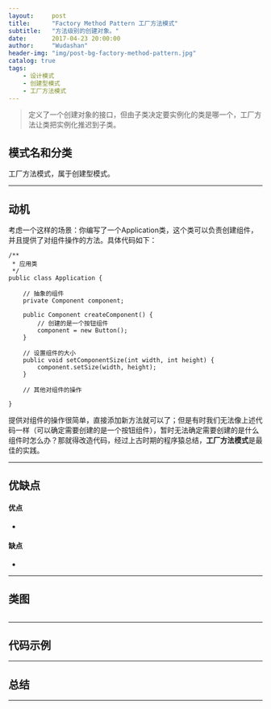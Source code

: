 ```yaml
---
layout:     post
title:      "Factory Method Pattern 工厂方法模式"
subtitle:   "方法级别的创建对象。"
date:       2017-04-23 20:00:00
author:     "Wudashan"
header-img: "img/post-bg-factory-method-pattern.jpg"
catalog: true
tags:
    - 设计模式
    - 创建型模式
    - 工厂方法模式
---
```



> 定义了一个创建对象的接口，但由子类决定要实例化的类是哪一个，工厂方法让类把实例化推迟到子类。

## 模式名和分类
工厂方法模式，属于创建型模式。

---


## 动机
考虑一个这样的场景：你编写了一个Application类，这个类可以负责创建组件，并且提供了对组件操作的方法。具体代码如下：
```
/**
 * 应用类
 */
public class Application {
    
    // 抽象的组件
    private Component component; 
   
    public Component createComponent() {
        // 创建的是一个按钮组件
        component = new Button();
    }
    
    // 设置组件的大小
    public void setComponentSize(int width, int height) {
        component.setSize(width, height);
    }
    
    // 其他对组件的操作
    
}
```
提供对组件的操作很简单，直接添加新方法就可以了；但是有时我们无法像上述代码一样（可以确定需要创建的是一个按钮组件），暂时无法确定需要创建的是什么组件时怎么办？那就得改造代码，经过上古时期的程序猿总结，**工厂方法模式**是最佳的实践。

---

## 优缺点
#### 优点

 - 

#### 缺点

 - 

---

## 类图
![]()

---

## 代码示例





---

## 总结


---
